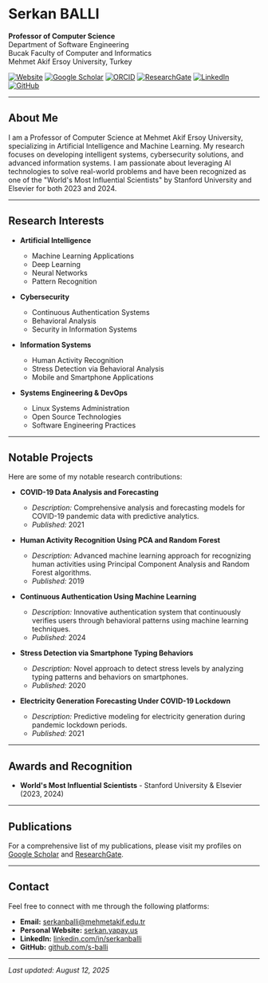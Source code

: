 # Serkan BALLI

**Professor of Computer Science**  
Department of Software Engineering  
Bucak Faculty of Computer and Informatics  
Mehmet Akif Ersoy University, Turkey

[![Website](https://img.shields.io/badge/Website-serkan.yapay.us-blue)](https://serkan.yapay.us/)
[![Google Scholar](https://img.shields.io/badge/Google_Scholar-Profile-blue)](https://scholar.google.com.tr/citations?user=t3p8cAUAAAAJ&hl=en)
[![ORCID](https://img.shields.io/badge/ORCID-0000--0002--4825--139X-blue)](https://orcid.org/0000-0002-4825-139X)
[![ResearchGate](https://img.shields.io/badge/ResearchGate-Profile-blue)](https://www.researchgate.net/profile/Serkan-Balli)
[![LinkedIn](https://img.shields.io/badge/LinkedIn-Profile-blue)](https://linkedin.com/in/serkanballi)
[![GitHub](https://img.shields.io/badge/GitHub-s--balli-blue)](https://github.com/s-balli)

---

## About Me

I am a Professor of Computer Science at Mehmet Akif Ersoy University, specializing in Artificial Intelligence and Machine Learning. My research focuses on developing intelligent systems, cybersecurity solutions, and advanced information systems. I am passionate about leveraging AI technologies to solve real-world problems and have been recognized as one of the "World's Most Influential Scientists" by Stanford University and Elsevier for both 2023 and 2024.

---

## Research Interests

- **Artificial Intelligence**
  - Machine Learning Applications
  - Deep Learning
  - Neural Networks
  - Pattern Recognition

- **Cybersecurity**
  - Continuous Authentication Systems
  - Behavioral Analysis
  - Security in Information Systems

- **Information Systems**
  - Human Activity Recognition
  - Stress Detection via Behavioral Analysis
  - Mobile and Smartphone Applications

- **Systems Engineering & DevOps**
  - Linux Systems Administration
  - Open Source Technologies
  - Software Engineering Practices

---

## Notable Projects

Here are some of my notable research contributions:

- **COVID-19 Data Analysis and Forecasting**
  - *Description:* Comprehensive analysis and forecasting models for COVID-19 pandemic data with predictive analytics.
  - *Published:* 2021

- **Human Activity Recognition Using PCA and Random Forest**
  - *Description:* Advanced machine learning approach for recognizing human activities using Principal Component Analysis and Random Forest algorithms.
  - *Published:* 2019

- **Continuous Authentication Using Machine Learning**
  - *Description:* Innovative authentication system that continuously verifies users through behavioral patterns using machine learning techniques.
  - *Published:* 2024

- **Stress Detection via Smartphone Typing Behaviors**
  - *Description:* Novel approach to detect stress levels by analyzing typing patterns and behaviors on smartphones.
  - *Published:* 2020

- **Electricity Generation Forecasting Under COVID-19 Lockdown**
  - *Description:* Predictive modeling for electricity generation during pandemic lockdown periods.
  - *Published:* 2021

---

## Awards and Recognition

- **World's Most Influential Scientists** - Stanford University & Elsevier (2023, 2024)

---

## Publications

For a comprehensive list of my publications, please visit my profiles on [Google Scholar](https://scholar.google.com.tr/citations?user=t3p8cAUAAAAJ&hl=en) and [ResearchGate](https://www.researchgate.net/profile/Serkan-Balli).

---

## Contact

Feel free to connect with me through the following platforms:

- **Email:** serkanballi@mehmetakif.edu.tr
- **Personal Website:** [serkan.yapay.us](https://serkan.yapay.us/)
- **LinkedIn:** [linkedin.com/in/serkanballi](https://linkedin.com/in/serkanballi)
- **GitHub:** [github.com/s-balli](https://github.com/s-balli)

---

*Last updated: August 12, 2025*
